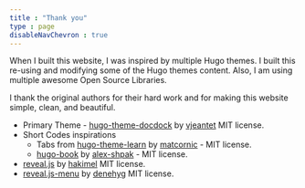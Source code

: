 ```yaml
---
title : "Thank you"
type : page
disableNavChevron : true
---
```


When I built this website, I was inspired by multiple Hugo themes. I built this re-using and modifying some of the Hugo themes content. Also, I am using multiple awesome Open Source Libraries.  

I thank the original authors for their hard work and for making this website simple, clean, and beautiful.

- Primary Theme - [hugo-theme-docdock](https://github.com/vjeantet/hugo-theme-docdock) by [vjeantet](https://github.com/vjeantet) MIT license. 
- Short Codes inspirations
  - Tabs from [hugo-theme-learn](https://github.com/matcornic/hugo-theme-learn) by [matcornic](https://github.com/matcornic) - MIT license. 
  - [hugo-book](https://github.com/alex-shpak/hugo-book) by [alex-shpak](https://github.com/alex-shpak) - MIT license. 
- [reveal.js](https://github.com/hakimel/reveal.js/) by [hakimel](https://github.com/hakimel) MIT license. 
- [reveal.js-menu](https://github.com/denehyg/reveal.js-menu/) by [denehyg](https://github.com/denehyg) MIT license. 
